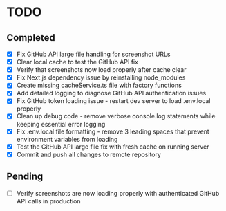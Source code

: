 # TODO

## Completed

- [x] Fix GitHub API large file handling for screenshot URLs
- [x] Clear local cache to test the GitHub API fix
- [x] Verify that screenshots now load properly after cache clear
- [x] Fix Next.js dependency issue by reinstalling node_modules
- [x] Create missing cacheService.ts file with factory functions
- [x] Add detailed logging to diagnose GitHub API authentication issues
- [x] Fix GitHub token loading issue - restart dev server to load .env.local properly
- [x] Clean up debug code - remove verbose console.log statements while keeping essential error logging
- [x] Fix .env.local file formatting - remove 3 leading spaces that prevent environment variables from loading
- [x] Test the GitHub API large file fix with fresh cache on running server
- [x] Commit and push all changes to remote repository

## Pending

- [ ] Verify screenshots are now loading properly with authenticated GitHub API calls in production
